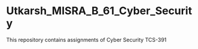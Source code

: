 # Utkarsh_MISRA_B_61_Cyber_Security
This repository contains assignments of Cyber Security TCS-391 
